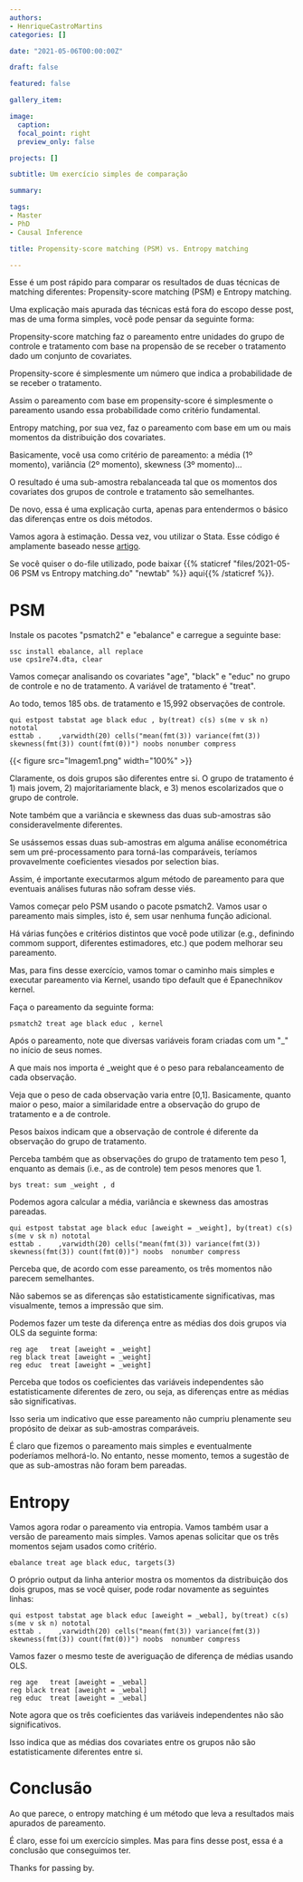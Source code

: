 ```yaml
---
authors:
- HenriqueCastroMartins
categories: []

date: "2021-05-06T00:00:00Z"

draft: false

featured: false

gallery_item:

image:
  caption: 
  focal_point: right
  preview_only: false

projects: []

subtitle: Um exercício simples de comparação 

summary: 

tags:
- Master
- PhD
- Causal Inference

title: Propensity-score matching (PSM) vs. Entropy matching

---
```



Esse é um post rápido para comparar os resultados de duas técnicas de matching diferentes: Propensity-score matching (PSM) e Entropy matching.

Uma explicação mais apurada das técnicas está fora do escopo desse post, mas de uma forma simples, você pode pensar da seguinte forma:

Propensity-score matching faz o pareamento entre unidades do grupo de controle e tratamento com base na propensão de se receber o tratamento dado um conjunto de covariates. 

Propensity-score é simplesmente um número que indica a probabilidade de se receber o tratamento. 

Assim o pareamento com base em propensity-score é simplesmente o pareamento usando essa probabilidade como critério fundamental.

Entropy matching, por sua vez, faz o pareamento com base em um ou mais momentos da distribuição dos covariates. 

Basicamente, você usa como critério de pareamento: a média (1º momento), variância (2º momento), skewness (3º momento)... 

O resultado é uma sub-amostra rebalanceada tal que os momentos dos covariates dos grupos de controle e tratamento são semelhantes.

De novo, essa é uma explicação curta, apenas para entendermos o básico das diferenças entre os dois métodos.

Vamos agora à estimação. Dessa vez, vou utilizar o Stata. Esse código é amplamente baseado nesse [artigo](https://dspace.mit.edu/bitstream/handle/1721.1/89819/hainmueller-2013-ebalance.pdf?sequence=1).

Se você quiser o do-file utilizado, pode baixar {{% staticref "files/2021-05-06 PSM vs Entropy matching.do" "newtab" %}} aqui{{% /staticref %}}.

# PSM

Instale os pacotes "psmatch2" e "ebalance" e carregue a seguinte base:

    ssc install ebalance, all replace
    use cps1re74.dta, clear
		
Vamos começar analisando os covariates "age", "black" e "educ" no grupo de controle e no de tratamento. A variável de tratamento é "treat". 

Ao todo, temos 185 obs. de tratamento e 15,992 observações de controle.

    qui estpost tabstat age black educ , by(treat) c(s) s(me v sk n) nototal
    esttab . 	,varwidth(20) cells("mean(fmt(3)) variance(fmt(3)) skewness(fmt(3)) count(fmt(0))") noobs nonumber compress 
    
{{< figure src="Imagem1.png" width="100%" >}}

Claramente, os dois grupos são diferentes entre si. O grupo de tratamento é 1) mais jovem, 2) majoritariamente black, e 3) menos escolarizados que o grupo de controle.

Note também que a variância e skewness das duas sub-amostras são consideravelmente diferentes.

Se usássemos essas duas sub-amostras em alguma análise econométrica sem um pré-processamento para torná-las comparáveis, teríamos provavelmente coeficientes viesados por selection bias.		

Assim, é importante executarmos algum método de pareamento para que eventuais análises futuras não sofram desse viés.

	
Vamos começar pelo PSM usando o pacote psmatch2. Vamos usar o pareamento mais simples, isto é, sem usar nenhuma função adicional.

Há várias funções e critérios distintos que você pode utilizar (e.g., definindo commom support, diferentes estimadores, etc.) que podem melhorar seu pareamento.

Mas, para fins desse exercício, vamos tomar o caminho mais simples e executar pareamento via Kernel, usando tipo default que é Epanechnikov kernel.

Faça o pareamento da seguinte forma:
		
    psmatch2 treat age black educ , kernel

Após o pareamento, note que diversas variáveis foram criadas com um "_" no início de seus nomes. 

A que mais nos importa é _weight que é o peso para rebalanceamento de cada observação. 

Veja que o peso de cada observação varia entre [0,1]. Basicamente, quanto maior o peso, maior a similaridade entre a observação do grupo de tratamento e a de controle. 

Pesos baixos indicam que a observação de controle é diferente da observação do grupo de tratamento.

Perceba também que as observações do grupo de tratamento tem peso 1, enquanto as demais (i.e., as de controle) tem pesos menores que 1.

    bys treat: sum _weight , d

Podemos agora calcular a média, variância e skewness das amostras pareadas.

    qui estpost tabstat age black educ [aweight = _weight], by(treat) c(s) s(me v sk n) nototal
    esttab . 	,varwidth(20) cells("mean(fmt(3)) variance(fmt(3)) skewness(fmt(3)) count(fmt(0))") noobs  nonumber compress 

Perceba que, de acordo com esse pareamento, os três momentos não parecem semelhantes. 

Não sabemos se as diferenças são estatisticamente significativas, mas visualmente, temos a impressão que sim.

Podemos fazer um teste da diferença entre as médias dos dois grupos via OLS da seguinte forma:

    reg age   treat [aweight = _weight]
    reg black treat [aweight = _weight]
    reg educ  treat [aweight = _weight]

Perceba que todos os coeficientes das variáveis independentes são estatisticamente diferentes de zero, ou seja, as diferenças entre as médias são significativas.

Isso seria um indicativo que esse pareamento não cumpriu plenamente seu propósito de deixar as sub-amostras comparáveis.

É claro que fizemos o pareamento mais simples e eventualmente poderíamos melhorá-lo. No entanto, nesse momento, temos a sugestão de que as sub-amostras não foram bem pareadas.


# Entropy

Vamos agora rodar o pareamento via entropia. Vamos também usar a versão de pareamento mais simples. Vamos apenas solicitar que os três momentos sejam usados como critério. 
				
    ebalance treat age black educ, targets(3)

O próprio output da linha anterior mostra os momentos da distribuição dos dois grupos, mas se você quiser, pode rodar novamente as seguintes linhas:

    qui estpost tabstat age black educ [aweight = _webal], by(treat) c(s) s(me v sk n) nototal
    esttab . 	,varwidth(20) cells("mean(fmt(3)) variance(fmt(3)) skewness(fmt(3)) count(fmt(0))") noobs  nonumber compress 


Vamos fazer o mesmo teste de averiguação de diferença de médias usando OLS.

    reg age   treat [aweight = _webal]
    reg black treat [aweight = _webal]
    reg educ  treat [aweight = _webal]	

Note agora que os três coeficientes das variáveis independentes não são significativos. 

Isso indica que as médias dos covariates entre os grupos não são estatisticamente diferentes entre si.


# Conclusão

Ao que parece, o entropy matching é um método que leva a resultados mais apurados de pareamento.

É claro, esse foi um exercício simples. Mas para fins desse post, essa é a conclusão que conseguimos ter.

Thanks for passing by. 






